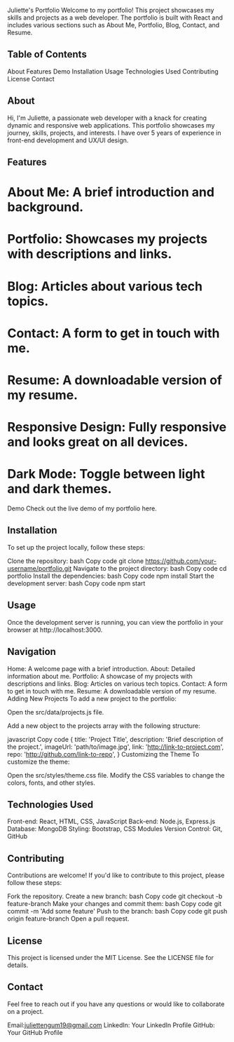 Juliette's Portfolio
Welcome to my portfolio! This project showcases my skills and projects as a web developer. The portfolio is built with React and includes various sections such as About Me, Portfolio, Blog, Contact, and Resume.

## Table of Contents
About
Features
Demo
Installation
Usage
Technologies Used
Contributing
License
Contact
## About
Hi, I'm Juliette, a passionate web developer with a knack for creating dynamic and responsive web applications. This portfolio showcases my journey, skills, projects, and interests. I have over 5 years of experience in front-end development and UX/UI design.

## Features
# About Me: A brief introduction and background.
# Portfolio: Showcases my projects with descriptions and links.
# Blog: Articles about various tech topics.
# Contact: A form to get in touch with me.
# Resume: A downloadable version of my resume.
# Responsive Design: Fully responsive and looks great on all devices.
# Dark Mode: Toggle between light and dark themes.
Demo
Check out the live demo of my portfolio here.

## Installation
To set up the project locally, follow these steps:

Clone the repository:
bash
Copy code
git clone https://github.com/your-username/portfolio.git
Navigate to the project directory:
bash
Copy code
cd portfolio
Install the dependencies:
bash
Copy code
npm install
Start the development server:
bash
Copy code
npm start
## Usage
Once the development server is running, you can view the portfolio in your browser at http://localhost:3000.

## Navigation
Home: A welcome page with a brief introduction.
About: Detailed information about me.
Portfolio: A showcase of my projects with descriptions and links.
Blog: Articles on various tech topics.
Contact: A form to get in touch with me.
Resume: A downloadable version of my resume.
Adding New Projects
To add a new project to the portfolio:

Open the src/data/projects.js file.

Add a new object to the projects array with the following structure:

javascript
Copy code
{
  title: 'Project Title',
  description: 'Brief description of the project.',
  imageUrl: 'path/to/image.jpg',
  link: 'http://link-to-project.com',
  repo: 'http://github.com/link-to-repo',
}
Customizing the Theme
To customize the theme:

Open the src/styles/theme.css file.
Modify the CSS variables to change the colors, fonts, and other styles.
## Technologies Used
Front-end: React, HTML, CSS, JavaScript
Back-end: Node.js, Express.js
Database: MongoDB
Styling: Bootstrap, CSS Modules
Version Control: Git, GitHub
## Contributing
Contributions are welcome! If you'd like to contribute to this project, please follow these steps:

Fork the repository.
Create a new branch:
bash
Copy code
git checkout -b feature-branch
Make your changes and commit them:
bash
Copy code
git commit -m 'Add some feature'
Push to the branch:
bash
Copy code
git push origin feature-branch
Open a pull request.
## License
This project is licensed under the MIT License. See the LICENSE file for details.

## Contact
Feel free to reach out if you have any questions or would like to collaborate on a project.

Email:juliettengum19@gmail.com
LinkedIn: Your LinkedIn Profile
GitHub: Your GitHub Profile
